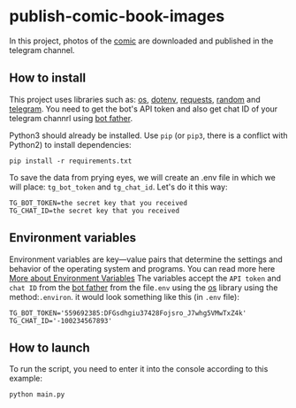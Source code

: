 # publish-comic-book-images
In this project, photos of the [comic](https://xkcd.com/info.0.json) are downloaded and published in the telegram channel.
## How to install 
This project uses libraries such as: [os](https://docs.python.org/3/library/os.html), [dotenv](https://betterdatascience-page.pages.dev/python-dotenv/), [requests](https://python-scripts.com/requests?ysclid=lyr2i4f3us982315000), [random](https://docs.python.org/3/library/random.html) and [telegram](https://core.telegram.org/bots/api#available-methods).
You need to get the bot's API token and also get chat ID of your telegram channrl  using [bot father](https://core.telegram.org/bots/tutorial).

Python3 should already be installed. Use `pip` (or `pip3`, there is a conflict with Python2) to install dependencies:
```
pip install -r requirements.txt
```
To save the data from prying eyes, we will create an .env file in which we will place: `tg_bot_token` and `tg_chat_id`. Let's do it this way:
```
TG_BOT_TOKEN=the secret key that you received
TG_CHAT_ID=the secret key that you received
```
## Environment variables
Environment variables are key—value pairs that determine the settings and behavior of the operating system and programs. You can read more here [More about Environment Variables](https://habr.com/ru/companies/gnivc/articles/792082/)
The variables accept the `API token` and `chat ID` from the [bot father](https://core.telegram.org/bots/tutorial) from the file`.env` using the [os](https://docs.python.org/3/library/os.html) library using the method:`.environ`.
it would look something like this (in `.env` file):
```
TG_BOT_TOKEN='559692385:DFGsdhgiu37428Fojsro_J7whg5VMwTxZ4k'
TG_CHAT_ID='-100234567893'
```
## How to launch
To run the script, you need to enter it into the console according to this example:
```
python main.py
```
